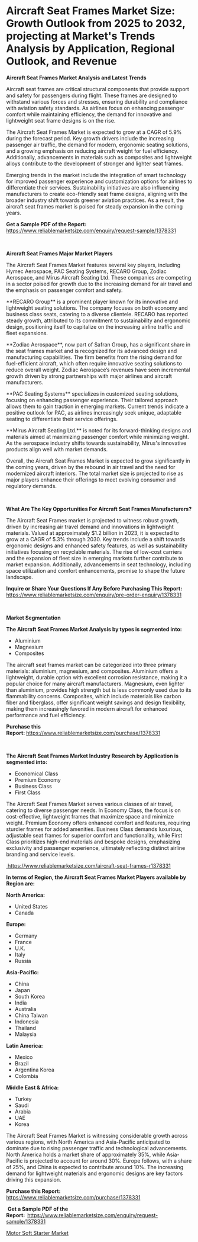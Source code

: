 <p><h1>Aircraft Seat Frames Market Size: Growth Outlook from 2025 to 2032, projecting at Market's Trends Analysis by Application, Regional Outlook, and Revenue</h1></p><p><strong>Aircraft Seat Frames Market Analysis and Latest Trends</strong></p>
<p><p>Aircraft seat frames are critical structural components that provide support and safety for passengers during flight. These frames are designed to withstand various forces and stresses, ensuring durability and compliance with aviation safety standards. As airlines focus on enhancing passenger comfort while maintaining efficiency, the demand for innovative and lightweight seat frame designs is on the rise.</p><p>The Aircraft Seat Frames Market is expected to grow at a CAGR of 5.9% during the forecast period. Key growth drivers include the increasing passenger air traffic, the demand for modern, ergonomic seating solutions, and a growing emphasis on reducing aircraft weight for fuel efficiency. Additionally, advancements in materials such as composites and lightweight alloys contribute to the development of stronger and lighter seat frames.</p><p>Emerging trends in the market include the integration of smart technology for improved passenger experience and customization options for airlines to differentiate their services. Sustainability initiatives are also influencing manufacturers to create eco-friendly seat frame designs, aligning with the broader industry shift towards greener aviation practices. As a result, the aircraft seat frames market is poised for steady expansion in the coming years.</p></p>
<p><strong>Get a Sample PDF of the Report:&nbsp;</strong> <a href="https://www.reliablemarketsize.com/enquiry/request-sample/1378331?utm_campaign=3365&utm_medium=2&utm_source=Github&utm_content=ia&utm_term=08042025&utm_id=aircraft-seat-frames">https://www.reliablemarketsize.com/enquiry/request-sample/1378331</a></p>
<p>&nbsp;</p>
<p><strong>Aircraft Seat Frames Major Market Players</strong></p>
<p><p>The Aircraft Seat Frames Market features several key players, including Hymec Aerospace, PAC Seating Systems, RECARO Group, Zodiac Aerospace, and Mirus Aircraft Seating Ltd. These companies are competing in a sector poised for growth due to the increasing demand for air travel and the emphasis on passenger comfort and safety.</p><p>**RECARO Group** is a prominent player known for its innovative and lightweight seating solutions. The company focuses on both economy and business class seats, catering to a diverse clientele. RECARO has reported steady growth, attributed to its commitment to sustainability and ergonomic design, positioning itself to capitalize on the increasing airline traffic and fleet expansions.</p><p>**Zodiac Aerospace**, now part of Safran Group, has a significant share in the seat frames market and is recognized for its advanced design and manufacturing capabilities. The firm benefits from the rising demand for fuel-efficient aircraft, which often require innovative seating solutions to reduce overall weight. Zodiac Aerospace’s revenues have seen incremental growth driven by strong partnerships with major airlines and aircraft manufacturers.</p><p>**PAC Seating Systems** specializes in customized seating solutions, focusing on enhancing passenger experience. Their tailored approach allows them to gain traction in emerging markets. Current trends indicate a positive outlook for PAC, as airlines increasingly seek unique, adaptable seating to differentiate their service offerings.</p><p>**Mirus Aircraft Seating Ltd.** is noted for its forward-thinking designs and materials aimed at maximizing passenger comfort while minimizing weight. As the aerospace industry shifts towards sustainability, Mirus's innovative products align well with market demands.</p><p>Overall, the Aircraft Seat Frames Market is expected to grow significantly in the coming years, driven by the rebound in air travel and the need for modernized aircraft interiors. The total market size is projected to rise as major players enhance their offerings to meet evolving consumer and regulatory demands.</p></p>
<p>&nbsp;</p>
<p><strong>What Are The Key Opportunities For Aircraft Seat Frames Manufacturers?</strong></p>
<p><p>The Aircraft Seat Frames market is projected to witness robust growth, driven by increasing air travel demand and innovations in lightweight materials. Valued at approximately $1.2 billion in 2023, it is expected to grow at a CAGR of 5.3% through 2030. Key trends include a shift towards ergonomic designs and enhanced safety features, as well as sustainability initiatives focusing on recyclable materials. The rise of low-cost carriers and the expansion of fleet size in emerging markets further contribute to market expansion. Additionally, advancements in seat technology, including space utilization and comfort enhancements, promise to shape the future landscape.</p></p>
<p><strong>Inquire or Share Your Questions If Any Before Purchasing This Report:</strong> <a href="https://www.reliablemarketsize.com/enquiry/pre-order-enquiry/1378331?utm_campaign=3365&utm_medium=2&utm_source=Github&utm_content=ia&utm_term=08042025&utm_id=aircraft-seat-frames">https://www.reliablemarketsize.com/enquiry/pre-order-enquiry/1378331</a></p>
<p>&nbsp;</p>
<p><strong>Market Segmentation</strong></p>
<p><strong>The Aircraft Seat Frames Market Analysis by types is segmented into:</strong></p>
<p><ul><li>Aluminium</li><li>Magnesium</li><li>Composites</li></ul></p>
<p><p>The aircraft seat frames market can be categorized into three primary materials: aluminium, magnesium, and composites. Aluminium offers a lightweight, durable option with excellent corrosion resistance, making it a popular choice for many aircraft manufacturers. Magnesium, even lighter than aluminium, provides high strength but is less commonly used due to its flammability concerns. Composites, which include materials like carbon fiber and fiberglass, offer significant weight savings and design flexibility, making them increasingly favored in modern aircraft for enhanced performance and fuel efficiency.</p></p>
<p><strong>Purchase this Report:&nbsp;</strong><a href="https://www.reliablemarketsize.com/purchase/1378331?utm_campaign=3365&utm_medium=2&utm_source=Github&utm_content=ia&utm_term=08042025&utm_id=aircraft-seat-frames">https://www.reliablemarketsize.com/purchase/1378331</a></p>
<p>&nbsp;</p>
<p><strong>The Aircraft Seat Frames Market Industry Research by Application is segmented into:</strong></p>
<p><ul><li>Economical Class</li><li>Premium Economy</li><li>Business Class</li><li>First Class</li></ul></p>
<p><p>The Aircraft Seat Frames Market serves various classes of air travel, catering to diverse passenger needs. In Economy Class, the focus is on cost-effective, lightweight frames that maximize space and minimize weight. Premium Economy offers enhanced comfort and features, requiring sturdier frames for added amenities. Business Class demands luxurious, adjustable seat frames for superior comfort and functionality, while First Class prioritizes high-end materials and bespoke designs, emphasizing exclusivity and passenger experience, ultimately reflecting distinct airline branding and service levels.</p></p>
<p><a href="https://www.reliablemarketsize.com/aircraft-seat-frames-r1378331?utm_campaign=3365&utm_medium=2&utm_source=Github&utm_content=ia&utm_term=08042025&utm_id=aircraft-seat-frames">&nbsp;https://www.reliablemarketsize.com/aircraft-seat-frames-r1378331</a></p>
<p><strong>In terms of Region, the Aircraft Seat Frames Market Players available by Region are:</strong></p>
<p>
    <p> <strong> North America: </strong>
        <ul>
            <li>United States</li>
            <li>Canada</li>
        </ul>
        </p> 
    <p> <strong> Europe: </strong>
        <ul>
            <li>Germany</li>
            <li>France</li>
            <li>U.K.</li>
            <li>Italy</li>
            <li>Russia</li>
        </ul>
        </p> 
    <p> <strong> Asia-Pacific: </strong>
        <ul>
            <li>China</li>
            <li>Japan</li>
            <li>South Korea</li>
            <li>India</li>
            <li>Australia</li>
            <li>China Taiwan</li>
            <li>Indonesia</li>
            <li>Thailand</li>
            <li>Malaysia</li>
        </ul>
        </p> 
    <p> <strong> Latin America: </strong>
        <ul>
            <li>Mexico</li>
            <li>Brazil</li>
            <li>Argentina Korea</li>
            <li>Colombia</li>
        </ul>
        </p> 
    <p> <strong> Middle East & Africa: </strong>
        <ul>
            <li>Turkey</li>
            <li>Saudi</li>
            <li>Arabia</li>
            <li>UAE</li>
            <li>Korea</li>
        </ul>
    </p>
    </p>
<p><p>The Aircraft Seat Frames Market is witnessing considerable growth across various regions, with North America and Asia-Pacific anticipated to dominate due to rising passenger traffic and technological advancements. North America holds a market share of approximately 35%, while Asia-Pacific is projected to account for around 30%. Europe follows, with a share of 25%, and China is expected to contribute around 10%. The increasing demand for lightweight materials and ergonomic designs are key factors driving this expansion.</p></p>
<p><strong>Purchase this Report: </strong><a href="https://www.reliablemarketsize.com/purchase/1378331?utm_campaign=3365&utm_medium=2&utm_source=Github&utm_content=ia&utm_term=08042025&utm_id=aircraft-seat-frames">https://www.reliablemarketsize.com/purchase/1378331</a></p>
<p>&nbsp;<strong>Get a Sample PDF of the Report:&nbsp;&nbsp;</strong><a href="https://www.reliablemarketsize.com/enquiry/request-sample/1378331?utm_campaign=3365&utm_medium=2&utm_source=Github&utm_content=ia&utm_term=08042025&utm_id=aircraft-seat-frames">https://www.reliablemarketsize.com/enquiry/request-sample/1378331</a></p>
<p><strong></strong></p>
<p><p><a href="https://github.com/fraryatena85/Market-Research-Report-List-1/blob/main/motor-soft-starter-market.md?utm_campaign=3365&utm_medium=2&utm_source=Github&utm_content=ia&utm_term=08042025&utm_id=aircraft-seat-frames">Motor Soft Starter Market</a></p></p>